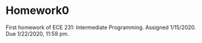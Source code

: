 # Homework0
First homework of ECE 231: Intermediate Programming. Assigned 1/15/2020. Due 1/22/2020, 11:59 pm.
